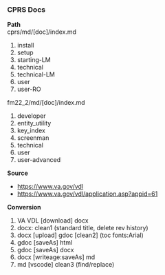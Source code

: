 ### CPRS Docs

__Path__  
cprs/md/[doc]/index.md
1. install
2. setup
3. starting-LM
4. technical
5. technical-LM
6. user
7. user-RO

fm22_2/md/[doc]/index.md
1. developer
2. entity_utility
3. key_index
4. screenman
5. technical
6. user
7. user-advanced



__Source__  
* https://www.va.gov/vdl
* https://www.va.gov/vdl/application.asp?appid=61  


__Conversion__  
1. VA VDL [download] docx
2. docx: clean1 (standard title, delete rev history)
3. docx [upload] gdoc [clean2] (toc fonts:Arial)
4. gdoc [saveAs] html
5. gdoc [saveAs] docx
6. docx [writeage:saveAs] md
7. md [vscode] clean3 (find/replace)